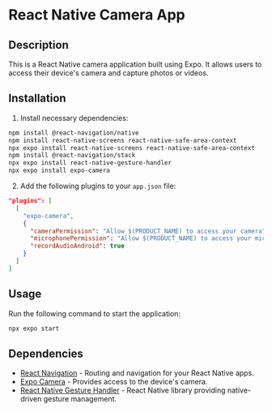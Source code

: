 # React Native Camera App

## Description

This is a React Native camera application built using Expo. It allows users to access their device's camera and capture photos or videos. 

## Installation

1. Install necessary dependencies:

```bash
npm install @react-navigation/native
npm install react-native-screens react-native-safe-area-context
npx expo install react-native-screens react-native-safe-area-context
npm install @react-navigation/stack
npx expo install react-native-gesture-handler
npx expo install expo-camera
```

2. Add the following plugins to your `app.json` file:

```json
"plugins": [
  [
    "expo-camera",
    {
      "cameraPermission": "Allow $(PRODUCT_NAME) to access your camera",
      "microphonePermission": "Allow $(PRODUCT_NAME) to access your microphone",
      "recordAudioAndroid": true
    }
  ]
]
```

## Usage

Run the following command to start the application:

```bash
npx expo start
```

## Dependencies

- [React Navigation](https://reactnavigation.org/) - Routing and navigation for your React Native apps.
- [Expo Camera](https://docs.expo.dev/versions/latest/sdk/camera/) - Provides access to the device's camera.
- [React Native Gesture Handler](https://docs.expo.dev/versions/latest/sdk/gesture-handler/) - React Native library providing native-driven gesture management.

